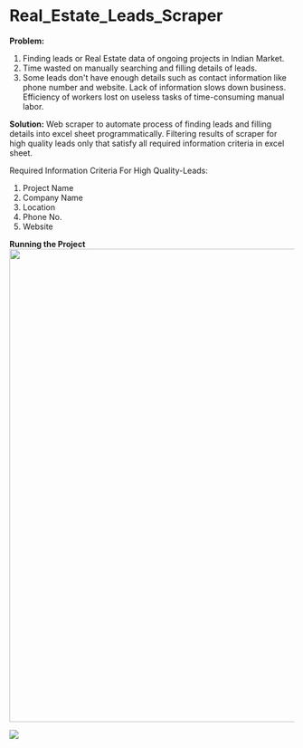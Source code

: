# Real_Estate_Leads_Scraper

**Problem:** 
1) Finding leads or Real Estate data of ongoing projects in Indian Market. 
2) Time wasted on manually searching and filling details of leads.
3) Some leads don't have enough details such as contact information like phone number and website.
Lack of information slows down business.
Efficiency of workers lost on useless tasks of time-consuming manual labor.

**Solution:**
Web scraper to automate process of finding leads and filling details into excel sheet programmatically.
Filtering results of scraper for high quality leads only that satisfy all required information criteria in excel sheet.

Required Information Criteria For High Quality-Leads:
1) Project Name
2) Company Name
3) Location
4) Phone No.
5) Website 


**Running the Project**
<a href="https://asciinema.org/a/291902?autoplay=1"><img src="https://asciinema.org/a/291902.png" width="836"/></a>

![](images/output_img?raw=true)
